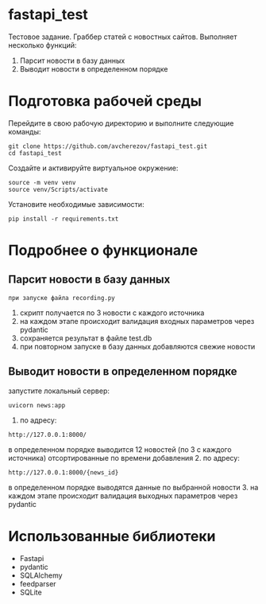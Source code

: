 # fastapi_test

Тестовое задание.
Граббер статей с новостных сайтов.
Выполняет несколько функций:
1. Парсит новости в базу данных
2. Выводит новости в определенном порядке

# Подготовка рабочей среды
Перейдите в свою рабочую директорию и выполните следующие команды:
```
git clone https://github.com/avcherezov/fastapi_test.git
cd fastapi_test
```
Создайте и активируйте виртуальное окружение:
```
source -m venv venv
source venv/Scripts/activate
```
Установите необходимые зависимости:
```
pip install -r requirements.txt
```
# Подробнее о функционале
## Парсит новости в базу данных
```
при запуске файла recording.py
```
1. скрипт получается по 3 новости с каждого источника
2. на каждом этапе происходит валидация входных параметров через pydantic
3. сохраняется результат в файле test.db
4. при повторном запуске в базу данных добавляются свежие новости

## Выводит новости в определенном порядке
запустите локальный сервер:
```
uvicorn news:app
```
1. по адресу:
```
http://127.0.0.1:8000/
```
в определенном порядке выводится 12 новостей (по 3 с каждого источника) отсортированные по времени добавления
2. по адресу:
```
http://127.0.0.1:8000/{news_id}
```
в определенном порядке выводятся данные по выбранной новости
3. на каждом этапе происходит валидация выходных параметров через pydantic

# Использованные библиотеки
- Fastapi
- pydantic
- SQLAlchemy
- feedparser
- SQLite
